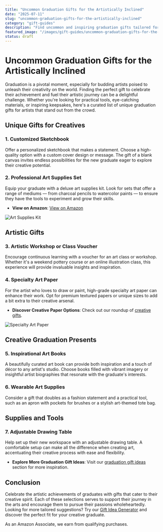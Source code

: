 ```yaml
---
title: "Uncommon Graduation Gifts for the Artistically Inclined"
date: "2025-07-11"
slug: "uncommon-graduation-gifts-for-the-artistically-inclined"
category: "gift-guides"
description: "Find uncommon and inspiring graduation gifts tailored for eager artists ready to create their future. Encourage their passions with unique options!"
featured_image: "/images/gift-guides/uncommon-graduation-gifts-for-the-artistically-inclined/banner.webp"
status: draft
---
```


# Uncommon Graduation Gifts for the Artistically Inclined

Graduation is a pivotal moment, especially for budding artists poised to unleash their creativity on the world. Finding the perfect gift to celebrate their achievement and fuel their artistic journey can be a delightful challenge. Whether you're looking for practical tools, eye-catching materials, or inspiring keepsakes, here's a curated list of unique graduation gifts for artists that stand out from the crowd.

## Unique Gifts for Creatives

### 1. **Customized Sketchbook**
Offer a personalized sketchbook that makes a statement. Choose a high-quality option with a custom cover design or message. The gift of a blank canvas invites endless possibilities for the new graduate eager to explore their creative potential.

### 2. **Professional Art Supplies Set**
Equip your graduate with a deluxe art supplies kit. Look for sets that offer a range of mediums — from charcoal pencils to watercolor paints — to ensure they have the tools to experiment and grow their skills.

- **View on Amazon**: <a href="https://www.amazon.com/s?k=professional+art+supplies+set&tag=bright-gift-20" class="amazon-link" target="_blank" rel="noopener">View on Amazon</a>

![Art Supplies Kit](image-url-1)

## Artistic Gifts

### 3. **Artistic Workshop or Class Voucher**
Encourage continuous learning with a voucher for an art class or workshop. Whether it's a weekend pottery course or an online illustration class, this experience will provide invaluable insights and inspiration.

### 4. **Specialty Art Paper**
For the artist who loves to draw or paint, high-grade specialty art paper can enhance their work. Opt for premium textured papers or unique sizes to add a bit extra to their creative arsenal.

- **Discover Creative Paper Options**: Check out our roundup of [creative gifts](internal-link-to-creative-gifts).

![Specialty Art Paper](image-url-2)

## Creative Graduation Presents

### 5. **Inspirational Art Books**
A beautifully curated art book can provide both inspiration and a touch of décor to any artist's studio. Choose books filled with vibrant imagery or insightful artist biographies that resonate with the graduate's interests.

### 6. **Wearable Art Supplies**
Consider a gift that doubles as a fashion statement and a practical tool, such as an apron with pockets for brushes or a stylish art-themed tote bag.

## Supplies and Tools

### 7. **Adjustable Drawing Table**
Help set up their new workspace with an adjustable drawing table. A comfortable setup can make all the difference when creating art, accentuating their creative process with ease and flexibility.

- **Explore More Graduation Gift Ideas**: Visit our [graduation gift ideas](internal-link-to-graduation-gift-ideas) section for more inspiration.

## Conclusion

Celebrate the artistic achievements of graduates with gifts that cater to their creative spirit. Each of these selections serves to support their journey in the arts and encourage them to pursue their passions wholeheartedly. Looking for more tailored suggestions? Try our [Gift Idea Generator](external-link-to-gift-idea-generator) and discover the perfect fit for your creative graduate.

As an Amazon Associate, we earn from qualifying purchases.
